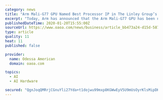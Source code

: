 ```yaml
---
category: news
title: "Arm Mali-G77 GPU Named Best Processor IP in The Linley Group’s Analysts’ Choice Awards"
excerpt: "Today, Arm has announced that the Arm Mali-G77 GPU has been named the winner of the Best Processor IP category in The Linley Group’s Analysts’ Choice Awards 2019. The annual awards recognize the top semiconductor offerings of the year in seven distinct categories: AI accelerators, embedded processors, mobile processors, server/PC processors ..."
publishedDateTime: 2020-01-20T15:55:00Z
sourceUrl: https://www.oaoa.com/news/business/article_bb473a24-d15d-5871-8f4e-a28617e53c9a.html
type: article
quality: 11
heat: 11
published: false

provider:
  name: Odessa American
  domain: oaoa.com

topics:
  - AI
  - AI Hardware

secured: "QgnJoqQMRrjCGnuYli27Yda+t1dojwu99mxp8KGWwEyV5U9mUsOyrKlsMipDKzBYsrbsu1M3ynD3IDdqHSdqa0urNaTMj+LOXQ5OeNhCAY2ps2kM3nXRCwUXrVtm7NVkzGqFaOuyEQaud4s8PerOR+36cYsnPaBcZZeZ7mTdOMzvF51pta8bHSCTvX1Ppyt96/gdfO/LX7tZyBcNhy+9+hQdes3VuzmIO4GM9iH1sBuGrB6ARar7jzNwWVSN01uV7NcfnzPLZSBRlyPqhW451di2DHXwckSX8UKi1dyp8ko=;gAjoKVCRVddbOcnZPchgcg=="
---
```


